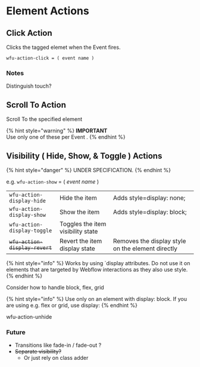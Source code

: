 # Element Actions













## Click Action&#x20;

Clicks the tagged elemet when the Event fires.&#x20;

```
wfu-action-click = ( event name )
```

### Notes

Distinguish touch?&#x20;



## Scroll To Action

Scroll To the specified element&#x20;

{% hint style="warning" %}
**IMPORTANT** \
Use only one of these per Event .&#x20;
{% endhint %}



## Visibility ( Hide, Show, & Toggle ) Actions&#x20;

{% hint style="danger" %}
UNDER SPECIFICATION. &#x20;
{% endhint %}

e.g. `wfu-action-show` = ( _event name_ )  &#x20;

|                                  |                                   |                                                    |
| -------------------------------- | --------------------------------- | -------------------------------------------------- |
| `wfu-action-display-hide`        | Hide the item                     | Adds style=display: none;                          |
| `wfu-action-display-show`        | Show the item                     | Adds style=display: block;                         |
| `wfu-action-display-toggle`      | Toggles the item visibility state |                                                    |
| ~~`wfu-action-display-revert`~~  | Revert the item display state     | Removes the display style on the element directly  |

{% hint style="info" %}
Works by using \`display attributes. Do not use it on elements that are targeted by Webflow interactions as they also use style.&#x20;
{% endhint %}

Consider how to handle block, flex, grid&#x20;

{% hint style="info" %}
Use only on an element with display: block.  If you are using e.g. flex or grid, use display:
{% endhint %}



wfu-action-unhide&#x20;

### Future

* Transitions like fade-in / fade-out ?&#x20;
* ~~Separate visibility?~~&#x20;
  * Or just rely on class adder&#x20;

